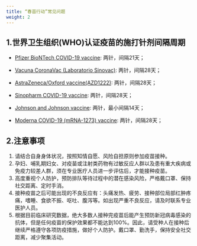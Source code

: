 ```yaml
---
title: “春苗行动”常见问题
weight: 2
---
```


## 1.世界卫生组织(WHO)认证疫苗的施打针剂间隔周期

* [Pfizer BioNTech COVID-19 vaccine](https://www.who.int/news-room/feature-stories/detail/who-can-take-the-pfizer-biontech-covid-19--vaccine): 两针，间隔21天；

* [Vacuna CoronaVac (Laboratorio Sinovac)](https://www.who.int/news-room/feature-stories/detail/the-sinovac-covid-19-vaccine-what-you-need-to-know): 两针，间隔28天；

* [AstraZeneca/Oxford vaccine(AZD1222)](https://www.who.int/news-room/feature-stories/detail/the-oxford-astrazeneca-covid-19-vaccine-what-you-need-to-know): 两针，间隔28天；

* [Sinopharm COVID-19 vaccine](https://www.who.int/news-room/feature-stories/detail/the-sinopharm-covid-19-vaccine-what-you-need-to-know): 两针，间隔28天；

* [Johnson and Johnson vaccine](https://www.who.int/news-room/feature-stories/detail/the-j-j-covid-19-vaccine-what-you-need-to-know): 两针，最小间隔14天；

* [Moderna COVID-19 (mRNA-1273) vaccine](https://www.who.int/news-room/feature-stories/detail/the-moderna-covid-19-mrna-1273-vaccine-what-you-need-to-know): 两针，间隔28天；


## 2.注意事项

  1. 请结合自身身体状况，按照知情自愿、风险自担原则参加疫苗接种。
  2. 孕妇、哺乳期妇女、对疫苗或注射类药物有过敏反应人群以及患有重大疾病或免疫力较差人群，须在专业医疗人员进一步评估后，才能接种疫苗。
  3. 高度重视个人防护，预防排队等待过程中的潜在感染风险，严格戴口罩、保持社交距离、定时手消。
  4. 接种疫苗之后可能出现的不良反应有：头痛发热、疲劳、接种部位局部红肿疼痛，嗜睡、食欲不振、呕吐、腹泻等。如出现严重不良反应，请及时联系专业医护人员。
  5. 根据目前临床研究数据，绝大多数人接种完疫苗后能产生预防新冠病毒感染的抗体，但是任何疫苗的保护效果都不能达到100%。因此，请受种人在接种后继续严格遵守各项防疫措施，做好个人防护。戴口罩、勤洗手，保持安全社交距离，减少聚集活动。
